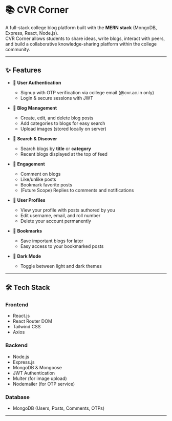 # 📚 CVR Corner

A full-stack college blog platform built with the **MERN stack** (MongoDB, Express, React, Node.js).  
CVR Corner allows students to share ideas, write blogs, interact with peers, and build a collaborative knowledge-sharing platform within the college community.

---

## ✨ Features

- 🔐 **User Authentication**
  - Signup with OTP verification via college email (@cvr.ac.in only)
  - Login & secure sessions with JWT

- 📝 **Blog Management**
  - Create, edit, and delete blog posts
  - Add categories to blogs for easy search
  - Upload images (stored locally on server)

- 🔎 **Search & Discover**
  - Search blogs by **title** or **category**
  - Recent blogs displayed at the top of feed

- 💬 **Engagement**
  - Comment on blogs
  - Like/unlike posts
  - Bookmark favorite posts
  - (Future Scope) Replies to comments and notifications

- 👤 **User Profiles**
  - View your profile with posts authored by you
  - Edit username, email, and roll number
  - Delete your account permanently

- 🔖 **Bookmarks**
  - Save important blogs for later
  - Easy access to your bookmarked posts

- 🌙 **Dark Mode**
  - Toggle between light and dark themes

---

## 🛠️ Tech Stack

### Frontend
- React.js
- React Router DOM
- Tailwind CSS
- Axios

### Backend
- Node.js
- Express.js
- MongoDB & Mongoose
- JWT Authentication
- Multer (for image upload)
- Nodemailer (for OTP service)

### Database
- MongoDB (Users, Posts, Comments, OTPs)

---


